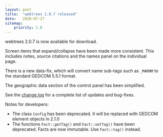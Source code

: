 ```yaml
---
layout: post
title:  "webtrees 2.0.7 released"
date:   2020-07-27
sitemap:
    priority: 1.0
---
```


webtrees 2.0.7 is now available for download.

Screen items that expand/collapse have been made more consistent.
This includes notes, source citations and the names panel on the individual page.

There is a new data-fix, which will convert name sub-tags such as `_MARNM`
to the standard GEDCOM 5.5.1 format.

The geographic data section of the control panel has been simplified.

See the [change log](https://github.com/fisharebest/webtrees/compare/2.0.6...2.0.7)
for a complete list of updates and bug-fixes.

Notes for developers:

* The class `Config` has been deprecated.  It will be replaced with GEDCOM element objects in 2.1.0
* The functions `Fact::getTag()` and `Fact::setTag()` have been deprecated.
Facts are now immutable.  Use `Fact::tag()` instead.

